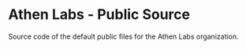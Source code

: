 # Athen Labs - Public Source

Source code of the default public files for the Athen Labs organization.
